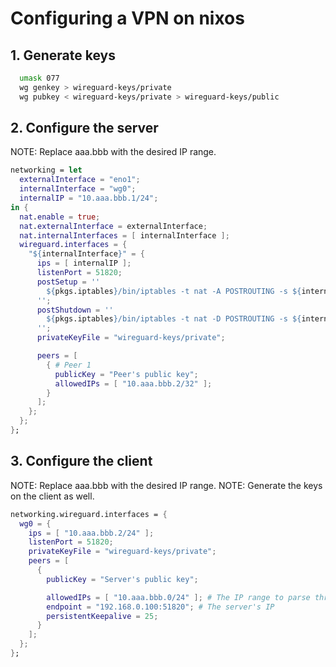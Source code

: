 # Configuring a VPN on nixos

## 1. Generate keys

```sh
  umask 077
  wg genkey > wireguard-keys/private
  wg pubkey < wireguard-keys/private > wireguard-keys/public
```

## 2. Configure the server

NOTE: Replace aaa.bbb with the desired IP range.

```nix
networking = let
  externalInterface = "eno1";
  internalInterface = "wg0";
  internalIP = "10.aaa.bbb.1/24";
in {
  nat.enable = true;
  nat.externalInterface = externalInterface;
  nat.internalInterfaces = [ internalInterface ];
  wireguard.interfaces = {
    "${internalInterface}" = {
      ips = [ internalIP ];
      listenPort = 51820;
      postSetup = ''
        ${pkgs.iptables}/bin/iptables -t nat -A POSTROUTING -s ${internalIP} -o ${externalInterface} -j MASQUERADE
      '';
      postShutdown = ''
        ${pkgs.iptables}/bin/iptables -t nat -D POSTROUTING -s ${internalIP} -o ${externalInterface} -j MASQUERADE
      '';
      privateKeyFile = "wireguard-keys/private";

      peers = [
        { # Peer 1
          publicKey = "Peer's public key";
          allowedIPs = [ "10.aaa.bbb.2/32" ];
        }
      ];
    };
  };
};
```

## 3. Configure the client

NOTE: Replace aaa.bbb with the desired IP range.
NOTE: Generate the keys on the client as well.

```nix
networking.wireguard.interfaces = {
  wg0 = {
    ips = [ "10.aaa.bbb.2/24" ];
    listenPort = 51820;
    privateKeyFile = "wireguard-keys/private";
    peers = [
      {
        publicKey = "Server's public key";

        allowedIPs = [ "10.aaa.bbb.0/24" ]; # The IP range to parse through the VPN
        endpoint = "192.168.0.100:51820"; # The server's IP
        persistentKeepalive = 25;
      }
    ];
  };
};
```
